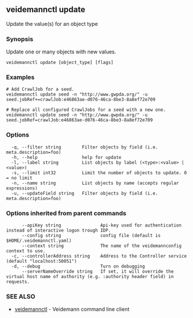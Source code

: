 ## veidemannctl update

Update the value(s) for an object type

### Synopsis

Update one or many objects with new values.

```
veidemannctl update [object_type] [flags]
```

### Examples

```
# Add CrawlJob for a seed.
veidemannctl update seed -n "http://www.gwpda.org/" -u seed.jobRef+=crawlJob:e46863ae-d076-46ca-8be3-8a8ef72e709

# Replace all configured CrawlJobs for a seed with a new one.
veidemannctl update seed -n "http://www.gwpda.org/" -u seed.jobRef=crawlJob:e46863ae-d076-46ca-8be3-8a8ef72e709
```

### Options

```
  -q, --filter string        Filter objects by field (i.e. meta.description=foo)
  -h, --help                 help for update
  -l, --label string         List objects by label (<type>:<value> | <value>)
  -s, --limit int32          Limit the number of objects to update. 0 = no limit
  -n, --name string          List objects by name (accepts regular expressions)
  -u, --updateField string   Filter objects by field (i.e. meta.description=foo)
```

### Options inherited from parent commands

```
      --apiKey string               Api-key used for authentication instead of interactive logon trough IDP.
      --config string               config file (default is $HOME/.veidemannctl.yaml)
      --context string              The name of the veidemannconfig context to use.
  -c, --controllerAddress string    Address to the Controller service (default "localhost:50051")
  -d, --debug                       Turn on debugging
      --serverNameOverride string   If set, it will override the virtual host name of authority (e.g. :authority header field) in requests.
```

### SEE ALSO

* [veidemannctl](veidemannctl.md)	 - Veidemann command line client

